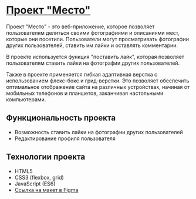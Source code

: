 # [Проект "Место"](https://skuranov22.github.io/mesto-project/)

Проект "Место" - это веб-приложение, которое позволяет пользователям делиться своими фотографиями и описаниями мест, которые они посетили. Пользователи могут просматривать фотографии других пользователей, ставить им лайки и оставлять комментарии.

В проекте используется функция "поставить лайк", которая позволяет пользователям ставить лайки на фотографии других пользователей.

Также в проекте применяется гибкая адаптивная верстка с использованием флекс-бокс и грид-верстки. Это позволяет обеспечить оптимальное отображение сайта на различных устройствах, начиная от мобильных телефонов и планшетов, заканчивая настольными компьютерами.

## Функциональность проекта

- Возможность ставить лайки на фотографии других пользователей
- Редактирование профиля пользователя

## Технологии проекта

- HTML5
- CSS3 (flexbox, grid)
- JavaScript (ES6)
- [Ссылка на макет в Figma](https://www.figma.com/file/2cn9N9jSkmxD84oJik7xL7/JavaScript.-Sprint-4?node-id=0%3A1)
